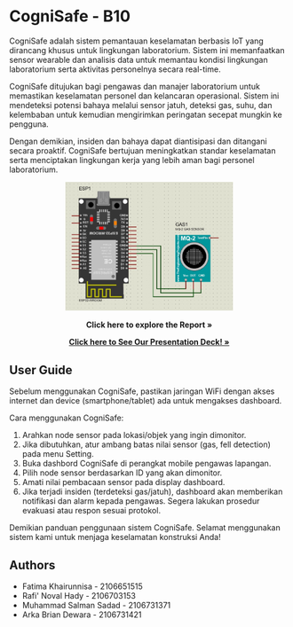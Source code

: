 
# CogniSafe - B10

CogniSafe adalah sistem pemantauan keselamatan berbasis IoT yang dirancang khusus untuk lingkungan laboratorium. Sistem ini memanfaatkan sensor wearable dan analisis data untuk memantau kondisi lingkungan laboratorium serta aktivitas personelnya secara real-time.

CogniSafe ditujukan bagi pengawas dan manajer laboratorium untuk memastikan keselamatan personel dan kelancaran operasional. Sistem ini mendeteksi potensi bahaya melalui sensor jatuh, deteksi gas, suhu, dan kelembaban untuk kemudian mengirimkan peringatan secepat mungkin ke pengguna.

Dengan demikian, insiden dan bahaya dapat diantisipasi dan ditangani secara proaktif. CogniSafe bertujuan meningkatkan standar keselamatan serta menciptakan lingkungan kerja yang lebih aman bagi personel laboratorium.

<p align="center">
<img src= "Documents/Rangkaian Skematik (Proteus).jpg"  width="60%" height="30%">

<p align="center">
<a src=[https://github.com/arkabrian/b10-cognisafe/blob/master/Documents/B-10.pdf](https://github.com/arkabrian/b10-cognisafe/blob/e169aa5ff875dd9f42016ba917a738cceaf77066/Documents/B-10.pdf)><strong>Click here to explore the Report »</strong></a>

<p align="center">
<a href="https://www.canva.com/design/DAF2c1gNOHk/eZOWZygkRRGGKIpZU_bsJQ/edit?utm_content=DAF2c1gNOHk&utm_campaign=designshare&utm_medium=link2&utm_source=sharebutton"><strong>Click here to See Our Presentation Deck! »</strong></a>

## User Guide
Sebelum menggunakan CogniSafe, pastikan jaringan WiFi dengan akses internet dan device (smartphone/tablet) ada untuk mengakses dashboard.


Cara menggunakan CogniSafe:

1. Arahkan node sensor pada lokasi/objek yang ingin dimonitor.
2. Jika dibutuhkan, atur ambang batas nilai sensor (gas, fell detection) pada menu Setting.
3. Buka dashbord CogniSafe di perangkat mobile pengawas lapangan.
4. Pilih node sensor berdasarkan ID yang akan dimonitor.
5. Amati nilai pembacaan sensor pada display dashboard.
6. Jika terjadi insiden (terdeteksi gas/jatuh), dashboard akan memberikan notifikasi dan alarm kepada pengawas. Segera lakukan prosedur evakuasi atau respon sesuai protokol.

Demikian panduan penggunaan sistem CogniSafe. Selamat menggunakan sistem kami untuk menjaga keselamatan konstruksi Anda!

## Authors
* Fatima Khairunnisa - 2106651515
* Rafi' Noval Hady - 2106703153
* Muhammad Salman Sadad - 2106731371
* Arka Brian Dewara - 2106731421
